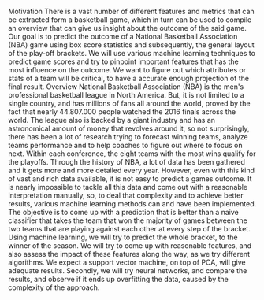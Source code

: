 Motivation
There is a vast number of different features and metrics that can be extracted form a basketball game, which in turn can be used to compile an overview that can give us insight about the outcome of the said game. Our goal is to predict the outcome of a National Basketball Association (NBA) game using box score statistics and subsequently, the general layout of the play-off brackets. We will use various machine learning techniques to predict game scores and try to pinpoint important features that has the most influence on the outcome. We want to figure out which attributes or stats of a team will be critical, to have a accurate enough projection of the final result.
Overview
National Basketball Association (NBA) is the men's professional basketball league in North America. But, it is not limited to a single country, and has millions of fans all around the world, proved by the fact that nearly 44.807.000 people watched the 2016 finals across the world. The league also is backed by a giant industry and has an astronomical amount of money that revolves around it, so not surprisingly, there has been a lot of research trying to forecast winning teams, analyze teams performance and to help coaches to figure out where to focus on next.
Within each conference, the eight teams with the most wins qualify for the playoffs. Through the history of NBA, a lot of data has been gathered and it gets more and more detailed every year. However, even with this kind of vast and rich data available, it is not easy to predict a games outcome. It is nearly impossible to tackle all this data and come out with a reasonable interpretation manually, so, to deal that complexity and to achieve better results, various machine learning methods can and have been implemented.
The objective is to come up with a prediction that is better than a naive classifier that takes the team that won the majority of games between the two teams that are playing against each other at every step of the bracket. Using machine learning, we will try to predict the whole bracket, to the winner of the season. We will try to come up with reasonable features, and also assess the impact of these features along the way, as we try different algorithms. We expect a support vector machine, on top of PCA, will give adequate results. Secondly, we will try neural networks, and compare the results, and observe if it ends up overfitting the data, caused by the complexity of the approach.
